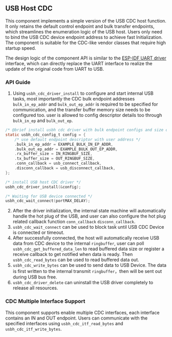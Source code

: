 ## USB Host CDC

This component implements a simple version of the USB CDC host function. It only retains the default control endpoint and bulk transfer endpoints, which streamlines the enumeration logic of the USB host. Users only need to bind the USB CDC device endpoint address to achieve fast Initialization. The component is suitable for the CDC-like vendor classes that require high startup speed.

The design logic of the component API is similar to the [ESP-IDF UART driver](https://docs.espressif.com/projects/esp-idf/en/latest/esp32s2/api-reference/peripherals/uart.html) interface, which can directly replace the UART interface to realize the update of the original code from UART to USB.

### API Guide

1. Using `usbh_cdc_driver_install` to configure and start internal USB tasks, most importantly the CDC bulk endpoint addresses `bulk_in_ep_addr` and `bulk_out_ep_addr` is required to be specified for communication, and the transfer buffer memory size needs to be configured too. user is allowed to config descriptor details too through `bulk_in_ep` and `bulk_out_ep`.

```c
/* @brief install usbh cdc driver with bulk endpoint configs and size of internal ringbuffer*/
static usbh_cdc_config_t config = {
    /* use default endpoint descriptor with user address */
    .bulk_in_ep_addr = EXAMPLE_BULK_IN_EP_ADDR,
    .bulk_out_ep_addr = EXAMPLE_BULK_OUT_EP_ADDR,
    .rx_buffer_size = IN_RINGBUF_SIZE,
    .tx_buffer_size = OUT_RINGBUF_SIZE,
    .conn_callback = usb_connect_callback,
    .disconn_callback = usb_disconnect_callback,
};

/* install USB host CDC driver */
usbh_cdc_driver_install(&config);

/* Waiting for USB device connected */
usbh_cdc_wait_connect(portMAX_DELAY);
```

2. After the driver initialization, the internal state machine will automatically handle the hot plug of the USB, and user can also configure the hot plug related callback function `conn_callback` `disconn_callback`.
3. `usbh_cdc_wait_connect` can be used to block task until USB CDC Device is connected or timeout.
4. After successfully connected, the host will automatically receive USB data from CDC device to the internal `ringbuffer`, user can poll `usbh_cdc_get_buffered_data_len` to read buffered data size or register a receive callback to get notified when data is ready. Then `usbh_cdc_read_bytes` can be used to read buffered data out.
5. `usbh_cdc_write_bytes` can be used to send data to USB Device. The data is first written to the internal transmit `ringbuffer`，then will be sent out during USB bus free.
6. `usbh_cdc_driver_delete` can uninstall the USB driver completely to release all resources.

### CDC Multiple Interface Support

This component supports enable multiple CDC interfaces, each interface contains an IN and OUT endpoint. Users can communicate with the specified interfaces using `usbh_cdc_itf_read_bytes` and `usbh_cdc_itf_write_bytes`.

